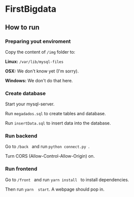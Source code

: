 # FirstBigdata

## How to run

### Preparing yout enviroment
Copy the content of ```/img``` folder to:

**Linux:** ```/var/lib/mysql-files```

**OSX:** We don't know yet (I'm sorry).

**Windows:** We don't do that here.

### Create database
Start your mysql-server.

Run ```megadados.sql``` to create tables and database.

Run ```insertData.sql``` to insert data into the database.

### Run backend
Go to ```/back ``` and run ```python connect.py ```.

Turn CORS (Allow-Control-Allow-Origin) on. 


### Run frontend
Go to ```/front ``` and run ```yarn install ``` to install dependencies.

Then run ```yarn  start```. A webpage should pop in.
